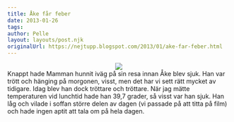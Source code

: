 ```yaml
---
title: Åke får feber
date: 2013-01-26
tags: 	
author: Pelle
layout: layouts/post.njk
originalUrl: https://nejtupp.blogspot.com/2013/01/ake-far-feber.html
---
```


<div class="separator" style="clear: both; text-align: center;"><img src="../../../../img/Hemmabilder-5C5C1289.jpg"></div><div><div>Knappt hade Mamman hunnit iväg på sin resa innan Åke blev sjuk. Han var trött och hänging på morgonen, visst, men det har vi sett rätt mycket av tidigare. Idag blev han dock tröttare och tröttare. När jag mätte temperaturen vid lunchtid hade han 39,7 grader, så visst var han sjuk. Han låg och vilade i soffan större delen av dagen (vi passade på att titta på film) och hade ingen aptit att tala om på hela dagen.</div>
